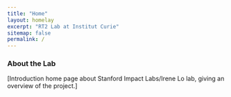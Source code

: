 ```yaml
---
title: "Home"
layout: homelay
excerpt: "RT2 Lab at Institut Curie"
sitemap: false
permalink: /
---
```


### About the Lab

[Introduction home page about Stanford Impact Labs/Irene Lo lab, giving an overview of the project.]
